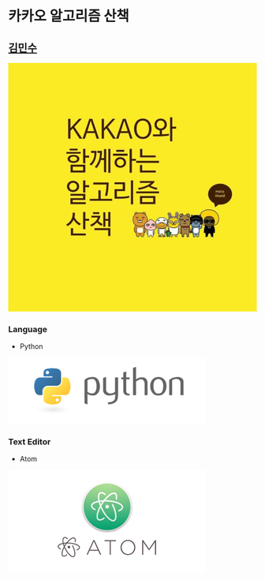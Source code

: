 카카오 알고리즘 산책
====================
[김민수](https://github.com/alstn2468)
-------------------------------

<img src="images/kakao.jpeg" width="600" height="auto">

### Language
- Python
<img src="images/Logo.png" width="400" height="auto">

### Text Editor
- Atom
<img src="images/Atom.png" width="400" height="auto">
